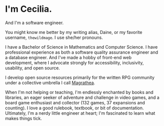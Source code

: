 # I'm Cecilia.

And I'm a software engineer.

You might know me better by my writing alias, Daine, or my favorite username, `thewildmage`. I use she/her pronouns.

I have a Bachelor of Science in Mathematics and Computer Science. I have professional experience as both a software quality assurance engineer and a database engineer. And I've made a hobby of front-end web development, where I advocate strongly for accessibility, inclusivity, usability, and open source.

I develop open source resources primarily for the written RPG community under a collective umbrella I call [Magrathea](https://magrathea.guide).

When I'm not helping or teaching, I'm endlessly enchanted by books and libraries, an eager seeker of adventure and challenge in video games, and a board game enthusiast and collector (132 games, 37 expansions and counting). I love a good rulebook, textbook, or bit of documentation. Ultimately, I'm a nerdy little engineer at heart; I'm fascinated to learn what makes things tick.
